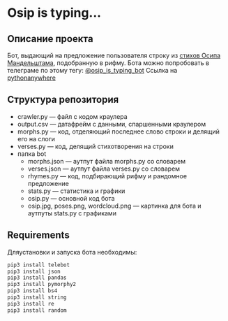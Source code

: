 # Osip is typing...
## Описание проекта
Бот, выдающий на предложение пользователя строку из [стихов Осипа Мандельштама](https://rustih.ru/osip-mandelshtam/), подобранную в рифму.
Бота можно попробовать в телеграме по этому тегу: [@osip_is_typing_bot](https://t.me/osip_is_typing_bot)
Ссылка на [pythonanywhere](http://carasinaa.pythonanywhere.com/)

## Структура репозитория
- crawler.py — файл с кодом краулера
- output.csv — датафрейм с данными, спаршенными краулером
- morphs.py — код, отделяющий последнее слово строки и делящий его на слоги
- verses.py — код, делящий стихотворения на строки 
- папка bot
    - morphs.json — аутпут файла morphs.py со словарем
    - verses.json — аутпут файла verses.py со словарем
    - rhymes.py — код, подбирающий рифму и рандомное предложение
    - stats.py — статистика и графики
    - osip.py — основной код бота
    - osip.jpg, poses.png, wordcloud.png — картинка для бота и аутпуты stats.py с графиками

## Requirements
Дляустановки и запуска бота необходимы:
```sh
pip3 install telebot
pip3 install json
pip3 install pandas
pip3 install pymorphy2
pip3 install bs4
pip3 install string
pip3 install re
pip3 install random
```
